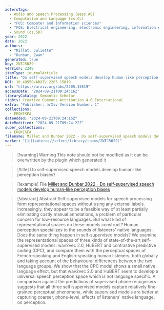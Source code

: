 ```yaml
---
zoteroTags:
  - Audio and Speech Processing (eess.AS)
  - Computation and Language (cs.CL)
  - "FOS: Computer and information sciences"
  - "FOS: Electrical engineering, electronic engineering, information engineering"
  - Sound (cs.SD)
year: 2022
date: 2022
authors:
  - "Millet, Juliette"
  - "Dunbar, Ewan"
generated: true
key: 2NTJ5629
version: 2248
itemType: journalArticle
title: "Do self-supervised speech models develop human-like perception biases?"
DOI: 10.48550/ARXIV.2205.15819
url: "https://arxiv.org/abs/2205.15819"
accessDate: "2024-09-21T09:24:16Z"
libraryCatalog: Semantic Scholar
rights: Creative Commons Attribution 4.0 International
extra: "Publisher: arXiv Version Number: 1"
collections:
  - ERQKEKFA
dateAdded: "2024-09-21T09:24:16Z"
dateModified: "2024-09-21T09:24:22Z"
super_collections:
  - ERQKEKFA
filename: Millet and Dunbar 2022 - Do self-supervised speech models develop human-like perception biases
marker: "[🇿](zotero://select/library/items/2NTJ5629)"
---
```


>[!warning] Warning
> This note should not be modified as it can be overwritten by the plugin which generated it

> [!title] Do self-supervised speech models develop human-like perception biases?

> [!example] File
> [Millet and Dunbar 2022 - Do self-supervised speech models develop human-like perception biases](Millet%20and%20Dunbar%202022%20-%20Do%20self-supervised%20speech%20models%20develop%20human-like%20perception%20biases.pdf)

> [!abstract] Abstract
> Self-supervised models for speech processing form representational spaces without using any external labels. Increasingly, they appear to be a feasible way of at least partially eliminating costly manual annotations, a problem of particular concern for low-resource languages. But what kind of representational spaces do these models construct? Human perception specializes to the sounds of listeners' native languages. Does the same thing happen in self-supervised models? We examine the representational spaces of three kinds of state-of-the-art self-supervised models: wav2vec 2.0, HuBERT and contrastive predictive coding (CPC), and compare them with the perceptual spaces of French-speaking and English-speaking human listeners, both globally and taking account of the behavioural differences between the two language groups. We show that the CPC model shows a small native language effect, but that wav2vec 2.0 and HuBERT seem to develop a universal speech perception space which is not language specific. A comparison against the predictions of supervised phone recognisers suggests that all three self-supervised models capture relatively fine-grained perceptual phenomena, while supervised models are better at capturing coarser, phone-level, effects of listeners' native language, on perception.

